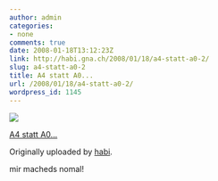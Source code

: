 ```yaml
---
author: admin
categories:
- none
comments: true
date: 2008-01-18T13:12:23Z
link: http://habi.gna.ch/2008/01/18/a4-statt-a0-2/
slug: a4-statt-a0-2
title: A4 statt A0...
url: /2008/01/18/a4-statt-a0-2/
wordpress_id: 1145
---
```


[![](http://farm3.static.flickr.com/2345/2201773140_6031f863ed_m.jpg)](http://www.flickr.com/photos/habi/2201773140/)
   

 
  [A4 statt A0...](http://www.flickr.com/photos/habi/2201773140/)
    

  Originally uploaded by [habi](http://www.flickr.com/people/habi/).
 



mir macheds nomal!
  

